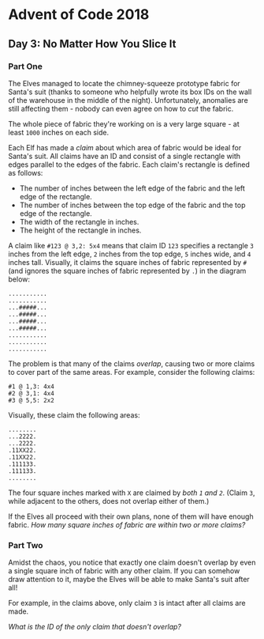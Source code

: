 # Advent of Code 2018

## Day 3: No Matter How You Slice It

### Part One

The Elves managed to locate the chimney-squeeze prototype fabric for Santa's
suit (thanks to someone who helpfully wrote its box IDs on the wall of the
warehouse in the middle of the night).  Unfortunately, anomalies are still
affecting them - nobody can even agree on how to *cut* the fabric.

The whole piece of fabric they're working on is a very large square - at least
`1000` inches on each side.

Each Elf has made a *claim* about which area of fabric would be ideal for Santa's
suit.  All claims have an ID and consist of a single rectangle with edges
parallel to the edges of the fabric.  Each claim's rectangle is defined as
follows:

- The number of inches between the left edge of the fabric and the left edge of
  the rectangle.
- The number of inches between the top edge of the fabric and the top edge of
  the rectangle.
- The width of the rectangle in inches.
- The height of the rectangle in inches.

A claim like `#123 @ 3,2: 5x4` means that claim ID `123` specifies a rectangle
`3` inches from the left edge, `2` inches from the top edge, `5` inches wide,
and `4` inches tall.  Visually, it claims the square inches of fabric
represented by `#` (and ignores the square inches of fabric represented by `.`)
in the diagram below:

```
...........
...........
...#####...
...#####...
...#####...
...#####...
...........
...........
...........
```

The problem is that many of the claims *overlap*, causing two or more claims to
cover part of the same areas.  For example, consider the following claims:

```
#1 @ 1,3: 4x4
#2 @ 3,1: 4x4
#3 @ 5,5: 2x2
```

Visually, these claim the following areas:

```
........
...2222.
...2222.
.11XX22.
.11XX22.
.111133.
.111133.
........
```

The four square inches marked with `X` are claimed by *both `1` and `2`*.
(Claim `3`, while adjacent to the others, does not overlap either of them.)

If the Elves all proceed with their own plans, none of them will have enough
fabric.  *How many square inches of fabric are within two or more claims?*

### Part Two

Amidst the chaos, you notice that exactly one claim doesn't overlap by even a
single square inch of fabric with any other claim.  If you can somehow draw
attention to it, maybe the Elves will be able to make Santa's suit after all!

For example, in the claims above, only claim `3` is intact after all claims are
made.

*What is the ID of the only claim that doesn't overlap?*
